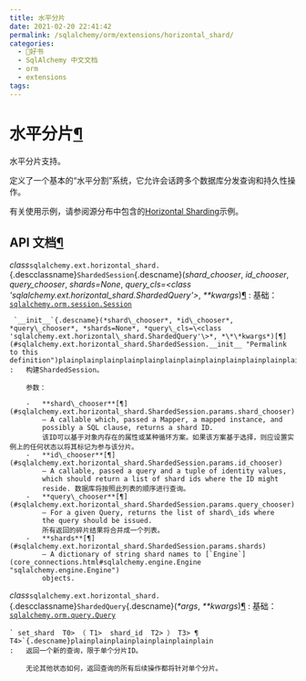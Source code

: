 ```yaml
---
title: 水平分片
date: 2021-02-20 22:41:42
permalink: /sqlalchemy/orm/extensions/horizontal_shard/
categories:
  - 📖好书
  - SqlAlchemy 中文文档
  - orm
  - extensions
tags:
---
```

水平分片[¶](#module-sqlalchemy.ext.horizontal_shard "Permalink to this headline")
=================================================================================

水平分片支持。

定义了一个基本的“水平分割”系统，它允许会话跨多个数据库分发查询和持久性操作。

有关使用示例，请参阅源分布中包含的[Horizontal
Sharding](examples.html#examples-sharding)示例。

API 文档[¶](#api-documentation "Permalink to this headline")
-----------------------------------------------------------

 *class*`sqlalchemy.ext.horizontal_shard.`{.descclassname}`ShardedSession`{.descname}(*shard\_chooser*, *id\_chooser*, *query\_chooser*, *shards=None*, *query\_cls=\<class 'sqlalchemy.ext.horizontal\_shard.ShardedQuery'\>*, *\*\*kwargs*)[¶](#sqlalchemy.ext.horizontal_shard.ShardedSession "Permalink to this definition")
:   基础：[`sqlalchemy.orm.session.Session`](session_api.html#sqlalchemy.orm.session.Session "sqlalchemy.orm.session.Session")

     `__init__`{.descname}(*shard\_chooser*, *id\_chooser*, *query\_chooser*, *shards=None*, *query\_cls=\<class 'sqlalchemy.ext.horizontal\_shard.ShardedQuery'\>*, *\*\*kwargs*)[¶](#sqlalchemy.ext.horizontal_shard.ShardedSession.__init__ "Permalink to this definition")plainplainplainplainplainplainplainplainplainplainplainplainplainplain
    :   构建ShardedSession。

        参数：

        -   **shard\_chooser**[¶](#sqlalchemy.ext.horizontal_shard.ShardedSession.params.shard_chooser)
            – A callable which, passed a Mapper, a mapped instance, and
            possibly a SQL clause, returns a shard ID.
            该ID可以基于对象内存在的属性或某种循环方案。如果该方案基于选择，则应设置实例上的任何状态以将其标记为参与该分片。
        -   **id\_chooser**[¶](#sqlalchemy.ext.horizontal_shard.ShardedSession.params.id_chooser)
            – A callable, passed a query and a tuple of identity values,
            which should return a list of shard ids where the ID might
            reside. 数据库将按照此列表的顺序进行查询。
        -   **query\_chooser**[¶](#sqlalchemy.ext.horizontal_shard.ShardedSession.params.query_chooser)
            – For a given Query, returns the list of shard\_ids where
            the query should be issued.
            所有返回的碎片结果将合并成一个列表。
        -   **shards**[¶](#sqlalchemy.ext.horizontal_shard.ShardedSession.params.shards)
            – A dictionary of string shard names to [`Engine`](core_connections.html#sqlalchemy.engine.Engine "sqlalchemy.engine.Engine")
            objects.

 *class*`sqlalchemy.ext.horizontal_shard.`{.descclassname}`ShardedQuery`{.descname}(*\*args*, *\*\*kwargs*)[¶](#sqlalchemy.ext.horizontal_shard.ShardedQuery "Permalink to this definition")
:   基础：[`sqlalchemy.orm.query.Query`](query.html#sqlalchemy.orm.query.Query "sqlalchemy.orm.query.Query")

    ` set_shard  T0> （ T1>  shard_id  T2> ） T3> ¶ T4>`{.descname}plainplainplainplainplainplainplain
    :   返回一个新的查询，限于单个分片ID。

        无论其他状态如何，返回查询的所有后续操作都将针对单个分片。


